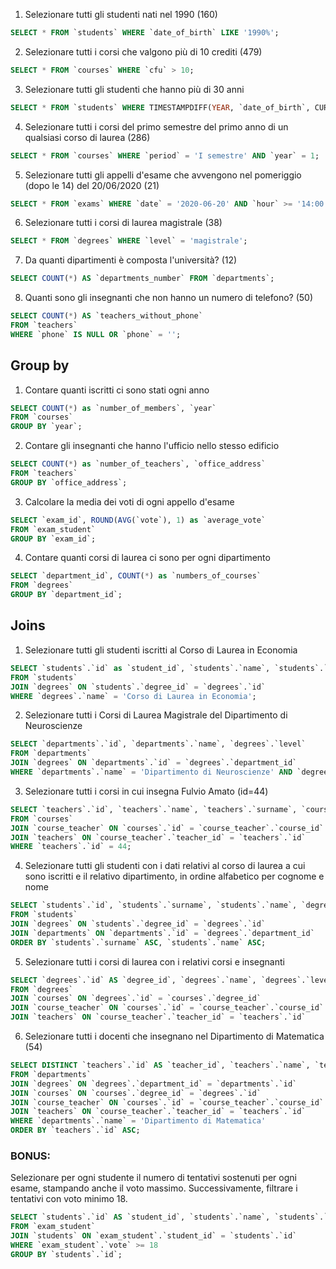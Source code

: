 1. Selezionare tutti gli studenti nati nel 1990 (160)
   
```sql
SELECT * FROM `students` WHERE `date_of_birth` LIKE '1990%';
```

2. Selezionare tutti i corsi che valgono più di 10 crediti (479)

```sql
SELECT * FROM `courses` WHERE `cfu` > 10;
```

3. Selezionare tutti gli studenti che hanno più di 30 anni

```sql  
SELECT * FROM `students` WHERE TIMESTAMPDIFF(YEAR, `date_of_birth`, CURDATE()) > 30;
```

4. Selezionare tutti i corsi del primo semestre del primo anno di un qualsiasi corso di laurea (286)

```sql  
SELECT * FROM `courses` WHERE `period` = 'I semestre' AND `year` = 1;
```

5. Selezionare tutti gli appelli d'esame che avvengono nel pomeriggio (dopo le 14) del 20/06/2020 (21)

```sql  
SELECT * FROM `exams` WHERE `date` = '2020-06-20' AND `hour` >= '14:00:00';
```

6. Selezionare tutti i corsi di laurea magistrale (38)

```sql  
SELECT * FROM `degrees` WHERE `level` = 'magistrale';
```

7. Da quanti dipartimenti è composta l'università? (12)

```sql  
SELECT COUNT(*) AS `departments_number` FROM `departments`;
```

8. Quanti sono gli insegnanti che non hanno un numero di telefono? (50)

```sql  
SELECT COUNT(*) AS `teachers_without_phone` 
FROM `teachers` 
WHERE `phone` IS NULL OR `phone` = '';
```


## Group by
1. Contare quanti iscritti ci sono stati ogni anno
   
```sql
SELECT COUNT(*) as `number_of_members`, `year`
FROM `courses`
GROUP BY `year`;
```

2. Contare gli insegnanti che hanno l'ufficio nello stesso edificio

```sql
SELECT COUNT(*) as `number_of_teachers`, `office_address`
FROM `teachers`
GROUP BY `office_address`;
```

3. Calcolare la media dei voti di ogni appello d'esame
   
```sql
SELECT `exam_id`, ROUND(AVG(`vote`), 1) as `average_vote`
FROM `exam_student`
GROUP BY `exam_id`;
```

4. Contare quanti corsi di laurea ci sono per ogni dipartimento

```sql
SELECT `department_id`, COUNT(*) as `numbers_of_courses`
FROM `degrees`
GROUP BY `department_id`;
```

## Joins
1. Selezionare tutti gli studenti iscritti al Corso di Laurea in Economia

```sql
SELECT `students`.`id` as `student_id`, `students`.`name`, `students`.`surname`, `degrees`.`name`
FROM `students`
JOIN `degrees` ON `students`.`degree_id` = `degrees`.`id`
WHERE `degrees`.`name` = 'Corso di Laurea in Economia';
```

2. Selezionare tutti i Corsi di Laurea Magistrale del Dipartimento di Neuroscienze

```sql
SELECT `departments`.`id`, `departments`.`name`, `degrees`.`level`
FROM `departments`
JOIN `degrees` ON `departments`.`id` = `degrees`.`department_id`
WHERE `departments`.`name` = 'Dipartimento di Neuroscienze' AND `degrees`.`level` = 'magistrale';
```

3. Selezionare tutti i corsi in cui insegna Fulvio Amato (id=44)
   
```sql
SELECT `teachers`.`id`, `teachers`.`name`, `teachers`.`surname`, `courses`.`name`
FROM `courses`
JOIN `course_teacher` ON `courses`.`id` = `course_teacher`.`course_id`
JOIN `teachers` ON `course_teacher`.`teacher_id` = `teachers`.`id`
WHERE `teachers`.`id` = 44;
```

4. Selezionare tutti gli studenti con i dati relativi al corso di laurea a cui sono iscritti e il relativo dipartimento, in ordine alfabetico per cognome e nome

```sql
SELECT `students`.`id`, `students`.`surname`, `students`.`name`, `degrees`.`name`, `degrees`.`level`, `degrees`.`website`
FROM `students`
JOIN `degrees` ON `students`.`degree_id` = `degrees`.`id`
JOIN `departments` ON `departments`.`id` = `degrees`.`department_id`
ORDER BY `students`.`surname` ASC, `students`.`name` ASC;
```

5. Selezionare tutti i corsi di laurea con i relativi corsi e insegnanti

```sql
SELECT `degrees`.`id` AS `degree_id`, `degrees`.`name`, `degrees`.`level`, `degrees`.`address`, `degrees`.`email`, `courses`.`id` AS `course_id`, `courses`.`name`, `courses`.`description`, `courses`.`cfu`, `teachers`.`id` AS `teacher_id`, `teachers`.`name`, `teachers`.`surname`
FROM `degrees`
JOIN `courses` ON `degrees`.`id` = `courses`.`degree_id`
JOIN `course_teacher` ON `courses`.`id` = `course_teacher`.`course_id`
JOIN `teachers` ON `course_teacher`.`teacher_id` = `teachers`.`id`
```

6. Selezionare tutti i docenti che insegnano nel Dipartimento di Matematica (54)

```sql
SELECT DISTINCT `teachers`.`id` AS `teacher_id`, `teachers`.`name`, `teachers`.`surname`, `departments`.`name`
FROM `departments`
JOIN `degrees` ON `degrees`.`department_id` = `departments`.`id`
JOIN `courses` ON `courses`.`degree_id` = `degrees`.`id`
JOIN `course_teacher` ON `courses`.`id` = `course_teacher`.`course_id`
JOIN `teachers` ON `course_teacher`.`teacher_id` = `teachers`.`id`
WHERE `departments`.`name` = 'Dipartimento di Matematica'
ORDER BY `teachers`.`id` ASC;
```

### BONUS: 
Selezionare per ogni studente il numero di tentativi sostenuti per ogni esame, stampando anche il voto massimo. 
Successivamente, filtrare i tentativi con voto minimo 18.

```sql
SELECT `students`.`id` AS `student_id`, `students`.`name`, `students`.`surname`, COUNT(`exam_student`.`student_id`) AS `attempts`, MAX(`exam_student`.`vote`) AS `max_vote`
FROM `exam_student`
JOIN `students` ON `exam_student`.`student_id` = `students`.`id`
WHERE `exam_student`.`vote` >= 18
GROUP BY `students`.`id`;
```